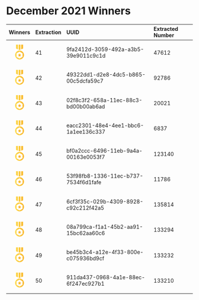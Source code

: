 # December 2021 Winners

|                                       Winners                                        | Extraction | UUID                                 | Extracted Number | 
| :----------------------------------------------------------------------------------: | :--------- | :----------------------------------- | :--------------- |
| <img src="../prize.svg" style="height: 40px; margin-top: 10px; margin-bottom: 10px"> | 41         | 9fa2412d-3059-492a-a3b5-39e9011c9c1d | 47612            | 
| <img src="../prize.svg" style="height: 40px; margin-top: 10px; margin-bottom: 10px"> | 42         | 49322dd1-d2e8-4dc5-b865-00c5dcfa59c7 | 92786            | 
| <img src="../prize.svg" style="height: 40px; margin-top: 10px; margin-bottom: 10px"> | 43         | 02f8c3f2-658a-11ec-88c3-bd00b00ab6ad | 20021             | 
| <img src="../prize.svg" style="height: 40px; margin-top: 10px; margin-bottom: 10px"> | 44         | eacc2301-48e4-4ee1-bbc6-1a1ee136c337 | 6837            | 
| <img src="../prize.svg" style="height: 40px; margin-top: 10px; margin-bottom: 10px"> | 45         | bf0a2ccc-6496-11eb-9a4a-00163e0053f7 | 123140            | 
| <img src="../prize.svg" style="height: 40px; margin-top: 10px; margin-bottom: 10px"> | 46         | 53f98fb8-1336-11ec-b737-7534f6d1fafe | 11786            | 
| <img src="../prize.svg" style="height: 40px; margin-top: 10px; margin-bottom: 10px"> | 47         | 6cf3f35c-029b-4309-8928-c92c212f42a5 | 135814             | 
| <img src="../prize.svg" style="height: 40px; margin-top: 10px; margin-bottom: 10px"> | 48         | 08a799ca-f1a1-45b2-aa91-15bc62aa60c6 | 133294             | 
| <img src="../prize.svg" style="height: 40px; margin-top: 10px; margin-bottom: 10px"> | 49         | be45b3c4-a12e-4f33-800e-c075936bd9cf | 133232            | 
| <img src="../prize.svg" style="height: 40px; margin-top: 10px; margin-bottom: 10px"> | 50         | 911da437-0968-4a1e-88ec-6f247ec927b1 | 133210            | 


